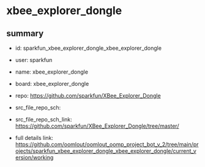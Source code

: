 # xbee_explorer_dongle
 
## summary 
* id: sparkfun_xbee_explorer_dongle_xbee_explorer_dongle
* user: sparkfun
* name: xbee_explorer_dongle
* board: xbee_explorer_dongle
* repo: https://github.com/sparkfun/XBee_Explorer_Dongle



* src_file_repo_sch: 
* src_file_repo_sch_link: https://github.com/sparkfun/XBee_Explorer_Dongle/tree/master/
* full details link: https://github.com/oomlout/oomlout_oomp_project_bot_v_2/tree/main/projects/sparkfun_xbee_explorer_dongle_xbee_explorer_dongle/current_version/working  







